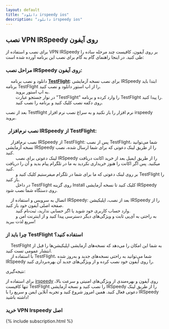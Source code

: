 ```yaml
---
layout: default
title: "دانلود irspeedy ios"
description: "دانلود irspeedy ios"
---
```



<h2>نصب VPN IRSpeedy روی آیفون</h2>
<p>برای نصب و استفاده از VPN IRSpeedy بر روی آیفون، کافیست چند مرحله ساده را طی کنید. در اینجا راهنمای گام به گام برای
    نصب این برنامه آورده شده است:</p>
<h3>مراحل نصب IRSpeedy روی آیفون:</h3>
<p>&nbsp; &nbsp; دانلود و نصب برنامه <strong><a
            href="https://apps.apple.com/us/app/testflight/id899247664">TestFlight</a></strong>: برای نصب نسخه آزمایشی
    IRSpeedy ابتدا باید برنامه TestFlight را از اپ استور دانلود و نصب کنید.<br>&nbsp; &nbsp; &nbsp; &nbsp; به اپ استور
    بروید.<br>&nbsp; &nbsp; &nbsp; &nbsp; در نوار جستجو عبارت "TestFlight" را وارد کرده و برنامه TestFlight را پیدا
    کنید.<br>&nbsp; &nbsp; &nbsp; &nbsp; روی دکمه نصب کلیک کنید و برنامه را نصب کنید.</p>
<p>بعد از نصب Testflight نرم افزار را باز نکنید و به سراغ نصب نرم افزار irspeedy بروید.</p>
<h3>&nbsp; نصب نرم‌افزار IRSpeedy از TestFlight:</h3>
<p>&nbsp; &nbsp; نصب نرم‌افزار IRSpeedy از TestFlight: پس از نصب TestFlight، شما می‌توانید نسخه آزمایشی IRSpeedy را از
    طریق لینک دعوتی که برای شما ارسال شده، نصب کنید.<br>&nbsp; &nbsp; &nbsp; &nbsp; لینک دعوتی برای نصب IRSpeedy را از
    طریق ایمیل بعد از خرید اکانت دریافت میکنید. پس اگر اکانت را هنوز خریداری نکردید به ما در تلگرام پیام بدید و آن را
    دریافت کنید.<br>&nbsp; &nbsp; &nbsp; &nbsp; بر روی لینک دعوتی که ما برای شما در تلگرام میفرستیم کلیک کنید و
    TestFlight را باز کنید.<br>&nbsp; &nbsp; &nbsp; &nbsp; در داخل TestFlight روی گزینه Install کلیک کنید تا نسخه
    آزمایشی IRSpeedy روی دستگاه شما نصب شود.</p>
<p>&nbsp; &nbsp; اتصال به سرویس و استفاده از IRSpeedy: بعد از نصب، اپلیکیشن IRSpeedy را از صفحه اصلی آیفون خود باز
    کنید.<br>&nbsp; &nbsp; &nbsp; &nbsp; وارد حساب کاربری خود شوید یا اگر حسابی ندارید، ثبت‌نام کنید.<br>&nbsp; &nbsp;
    &nbsp; &nbsp; به راحتی به آی‌پی ثابت و ویژگی‌های دیگر دسترسی پیدا کنید و از اینترنت امن و سریع لذت ببرید!</p>
<h3>چرا باید از TestFlight استفاده کنید؟</h3>
<p>&nbsp; &nbsp; TestFlight به شما این امکان را می‌دهد که نسخه‌های آزمایشی اپلیکیشن‌ها را قبل از انتشار عمومی تست
    کنید.<br>&nbsp; &nbsp; با استفاده از TestFlight، شما می‌توانید به راحتی نسخه‌های جدید و به‌روز شده IRSpeedy را روی
    آیفون خود نصب کرده و از ویژگی‌های جدید آن بهره‌برداری کنید.</p>
<p>نتیجه‌گیری:</p>
<p>برای استفاده از <a href="https://irspeedy.download/">irspeedy</a> روی آیفون و بهره‌مندی از ویژگی‌های امنیتی و سرعت
    بالا، تنها کافیست TestFlight را نصب کنید و نسخه آزمایشی IRSpeedy را از طریق لینک دعوتی فعال کنید. همین امروز شروع
    کنید و تجربه آنلاین ایمن و سریع را با IRSpeedy داشته باشید!</p>
<p>

<h3 class="text-center mt-5 mb-3">خرید VPN Irspeedy اصل</h3>
{% include subscription.html %}
